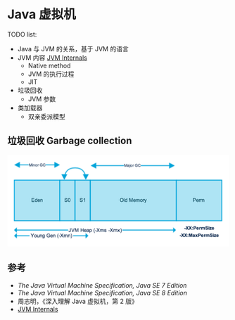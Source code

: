 # Java 虚拟机

TODO list:

+ Java 与 JVM 的关系，基于 JVM 的语言
+ JVM 内容 [JVM Internals](http://blog.jamesdbloom.com/JVMInternals.html)
  + Native method
  + JVM 的执行过程
  + JIT
+ 垃圾回收
  + JVM 参数
+ 类加载器
  + 双亲委派模型

## 垃圾回收 Garbage collection

![Java GC arguments](jvm/java-gc-args.png)

## 参考

+ _The Java Virtual Machine Specification, Java SE 7 Edition_
+ _The Java Virtual Machine Specification, Java SE 8 Edition_
+ 周志明，《深入理解 Java 虚拟机，第 2 版》
+ [JVM Internals](http://blog.jamesdbloom.com/JVMInternals.html)